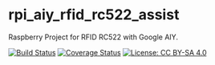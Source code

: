 # rpi_aiy_rfid_rc522_assist
Raspberry Project for RFID RC522 with Google AIY.

[![Build Status](https://travis-ci.org/pierreyvesbaloche/rpi_aiy_rfid_rc522_assist.svg?branch=master)](https://travis-ci.org/pierreyvesbaloche/rpi_aiy_rfid_rc522_assist)
[![Coverage Status](https://coveralls.io/repos/github/pierreyvesbaloche/rpi_aiy_rfid_rc522_assist/badge.svg?branch=master)](https://coveralls.io/github/pierreyvesbaloche/rpi_aiy_rfid_rc522_assist?branch=master)
[![License: CC BY-SA 4.0](https://img.shields.io/badge/License-CC%20BY--SA%204.0-lightgrey.svg)](https://creativecommons.org/licenses/by-sa/4.0/)

